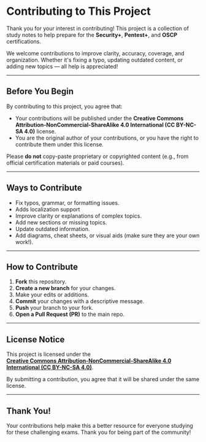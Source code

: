 # Contributing to This Project

Thank you for your interest in contributing! This project is a collection of study notes to help prepare for the **Security+**, **Pentest+**, and **OSCP** certifications.

We welcome contributions to improve clarity, accuracy, coverage, and organization. Whether it's fixing a typo, updating outdated content, or adding new topics — all help is appreciated!

---

## Before You Begin

By contributing to this project, you agree that:

- Your contributions will be published under the **Creative Commons Attribution-NonCommercial-ShareAlike 4.0 International (CC BY-NC-SA 4.0)** license.
- You are the original author of your contributions, or you have the right to contribute them under this license.

Please **do not** copy-paste proprietary or copyrighted content (e.g., from official certification materials or paid courses).

---

## Ways to Contribute

- Fix typos, grammar, or formatting issues.
- Adds localization support
- Improve clarity or explanations of complex topics.
- Add new sections or missing topics.
- Update outdated information.
- Add diagrams, cheat sheets, or visual aids (make sure they are your own work!).

---

## How to Contribute

1. **Fork** this repository.
2. **Create a new branch** for your changes.
3. Make your edits or additions.
4. **Commit** your changes with a descriptive message.
5. **Push** your branch to your fork.
6. **Open a Pull Request (PR)** to the main repo.

---

## License Notice

This project is licensed under the  
**[Creative Commons Attribution-NonCommercial-ShareAlike 4.0 International (CC BY-NC-SA 4.0)](https://creativecommons.org/licenses/by-nc-sa/4.0/)**.

By submitting a contribution, you agree that it will be shared under the same license.

---

## Thank You!

Your contributions help make this a better resource for everyone studying for these challenging exams. Thank you for being part of the community!

